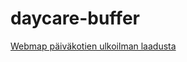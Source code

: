 # daycare-buffer
[Webmap päiväkotien ulkoilman laadusta](https://vipy123.github.io/daycare-buffer/index.html)
